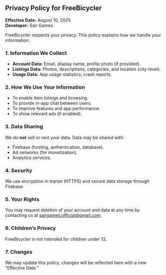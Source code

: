 ## Privacy Policy for FreeBicycler
**Effective Date:** August 10, 2025  
**Developer:** Sair Games

FreeBicycler respects your privacy. This policy explains how we handle your information:

### 1. Information We Collect
- **Account Data:** Email, display name, profile photo (if provided).
- **Listings Data:** Photos, descriptions, categories, and location (city-level).
- **Usage Data:** App usage statistics, crash reports.

### 2. How We Use Your Information
- To enable item listings and browsing.
- To provide in-app chat between users.
- To improve features and app performance.
- To show relevant ads (if enabled).

### 3. Data Sharing
We do **not** sell or rent your data. Data may be shared with:
- Firebase (hosting, authentication, database).
- Ad networks (for monetization).
- Analytics services.

### 4. Security
We use encryption in transit (HTTPS) and secure data storage through Firebase.

### 5. Your Rights
You may request deletion of your account and data at any time by contacting us at sairgames.official@gmail.com.

### 6. Children’s Privacy
FreeBicycler is not intended for children under 13.

### 7. Changes
We may update this policy; changes will be reflected here with a new “Effective Date.”
